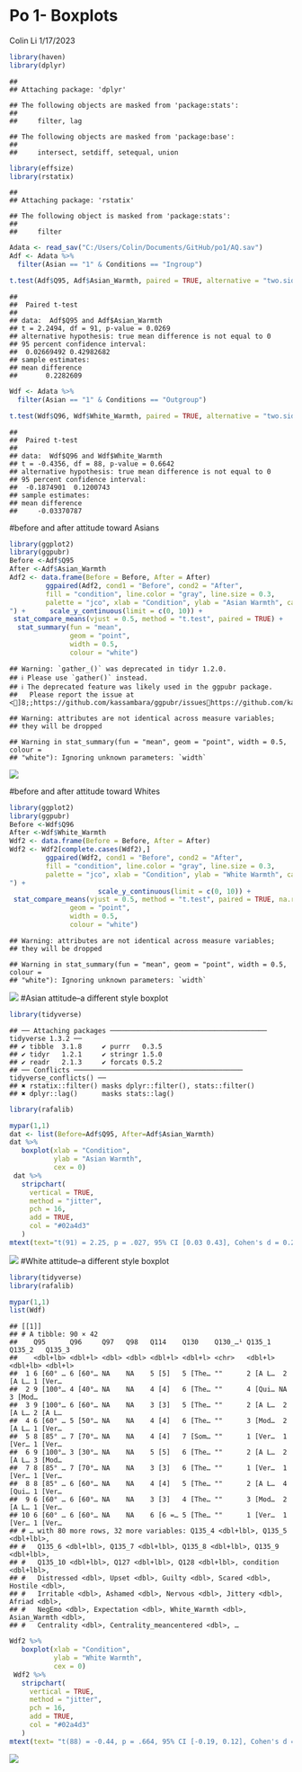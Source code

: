 Po 1- Boxplots
================
Colin Li
1/17/2023

``` r
library(haven)
library(dplyr)
```

    ## 
    ## Attaching package: 'dplyr'

    ## The following objects are masked from 'package:stats':
    ## 
    ##     filter, lag

    ## The following objects are masked from 'package:base':
    ## 
    ##     intersect, setdiff, setequal, union

``` r
library(effsize)
library(rstatix)
```

    ## 
    ## Attaching package: 'rstatix'

    ## The following object is masked from 'package:stats':
    ## 
    ##     filter

``` r
Adata <- read_sav("C:/Users/Colin/Documents/GitHub/po1/AQ.sav")
Adf <- Adata %>% 
  filter(Asian == "1" & Conditions == "Ingroup")

t.test(Adf$Q95, Adf$Asian_Warmth, paired = TRUE, alternative = "two.sided") 
```

    ## 
    ##  Paired t-test
    ## 
    ## data:  Adf$Q95 and Adf$Asian_Warmth
    ## t = 2.2494, df = 91, p-value = 0.0269
    ## alternative hypothesis: true mean difference is not equal to 0
    ## 95 percent confidence interval:
    ##  0.02669492 0.42982682
    ## sample estimates:
    ## mean difference 
    ##       0.2282609

``` r
Wdf <- Adata %>%
  filter(Asian == "1" & Conditions == "Outgroup")

t.test(Wdf$Q96, Wdf$White_Warmth, paired = TRUE, alternative = "two.sided")
```

    ## 
    ##  Paired t-test
    ## 
    ## data:  Wdf$Q96 and Wdf$White_Warmth
    ## t = -0.4356, df = 88, p-value = 0.6642
    ## alternative hypothesis: true mean difference is not equal to 0
    ## 95 percent confidence interval:
    ##  -0.1874901  0.1200743
    ## sample estimates:
    ## mean difference 
    ##     -0.03370787

\#before and after attitude toward Asians

``` r
library(ggplot2)
library(ggpubr)
Before <-Adf$Q95
After <-Adf$Asian_Warmth
Adf2 <- data.frame(Before = Before, After = After)
         ggpaired(Adf2, cond1 = "Before", cond2 = "After",
         fill = "condition", line.color = "gray", line.size = 0.3,
         palette = "jco", xlab = "Condition", ylab = "Asian Warmth", caption = "t(91) = 2.25, 95% CI [0.03 0.43], Cohen's d = 0.24
") +      scale_y_continuous(limit = c(0, 10)) +
 stat_compare_means(vjust = 0.5, method = "t.test", paired = TRUE) +
  stat_summary(fun = "mean",
               geom = "point", 
               width = 0.5,
               colour = "white")
```

    ## Warning: `gather_()` was deprecated in tidyr 1.2.0.
    ## ℹ Please use `gather()` instead.
    ## ℹ The deprecated feature was likely used in the ggpubr package.
    ##   Please report the issue at <]8;;https://github.com/kassambara/ggpubr/issueshttps://github.com/kassambara/ggpubr/issues]8;;>.

    ## Warning: attributes are not identical across measure variables;
    ## they will be dropped

    ## Warning in stat_summary(fun = "mean", geom = "point", width = 0.5, colour =
    ## "white"): Ignoring unknown parameters: `width`

![](po1_files/figure-gfm/unnamed-chunk-2-1.png)<!-- -->

\#before and after attitude toward Whites

``` r
library(ggplot2)
library(ggpubr)
Before <-Wdf$Q96
After <-Wdf$White_Warmth
Wdf2 <- data.frame(Before = Before, After = After)
Wdf2 <- Wdf2[complete.cases(Wdf2),]
         ggpaired(Wdf2, cond1 = "Before", cond2 = "After",
         fill = "condition", line.color = "gray", line.size = 0.3,
         palette = "jco", xlab = "Condition", ylab = "White Warmth", caption = "t(88) = -0.44, 95% CI [-0.19, 0.12], Cohen's d = -0.05
") +
                      scale_y_continuous(limit = c(0, 10)) +
 stat_compare_means(vjust = 0.5, method = "t.test", paired = TRUE, na.rm = TRUE) +  stat_summary(fun = "mean",
               geom = "point", 
               width = 0.5,
               colour = "white")
```

    ## Warning: attributes are not identical across measure variables;
    ## they will be dropped

    ## Warning in stat_summary(fun = "mean", geom = "point", width = 0.5, colour =
    ## "white"): Ignoring unknown parameters: `width`

![](po1_files/figure-gfm/unnamed-chunk-3-1.png)<!-- --> \#Asian
attitude–a different style boxplot

``` r
library(tidyverse)
```

    ## ── Attaching packages ─────────────────────────────────────── tidyverse 1.3.2 ──
    ## ✔ tibble  3.1.8     ✔ purrr   0.3.5
    ## ✔ tidyr   1.2.1     ✔ stringr 1.5.0
    ## ✔ readr   2.1.3     ✔ forcats 0.5.2
    ## ── Conflicts ────────────────────────────────────────── tidyverse_conflicts() ──
    ## ✖ rstatix::filter() masks dplyr::filter(), stats::filter()
    ## ✖ dplyr::lag()      masks stats::lag()

``` r
library(rafalib)

mypar(1,1)
dat <- list(Before=Adf$Q95, After=Adf$Asian_Warmth)
dat %>%
   boxplot(xlab = "Condition",
           ylab = "Asian Warmth",
           cex = 0)
 dat %>%
   stripchart(
     vertical = TRUE,
     method = "jitter",
     pch = 16,
     add = TRUE,
     col = "#02a4d3"
   ) 
mtext(text="t(91) = 2.25, p = .027, 95% CI [0.03 0.43], Cohen's d = 0.24", side = 3, adj = 1, col = "black", cex = 0.8, font = 9)
```

![](po1_files/figure-gfm/unnamed-chunk-4-1.png)<!-- --> \#White
attitude–a different style boxplot

``` r
library(tidyverse)
library(rafalib)

mypar(1,1)
list(Wdf)
```

    ## [[1]]
    ## # A tibble: 90 × 42
    ##    Q95      Q96     Q97   Q98   Q114    Q130    Q130_…¹ Q135_1  Q135_2   Q135_3 
    ##    <dbl+lb> <dbl+l> <dbl> <dbl> <dbl+l> <dbl+l> <chr>   <dbl+l> <dbl+lb> <dbl+l>
    ##  1 6 [60° … 6 [60°… NA    NA    5 [5]   5 [The… ""      2 [A L…  2 [A L… 1 [Ver…
    ##  2 9 [100°… 4 [40°… NA    NA    4 [4]   6 [The… ""      4 [Qui… NA       3 [Mod…
    ##  3 9 [100°… 6 [60°… NA    NA    3 [3]   5 [The… ""      2 [A L…  2 [A L… 2 [A L…
    ##  4 6 [60° … 5 [50°… NA    NA    4 [4]   6 [The… ""      3 [Mod…  2 [A L… 1 [Ver…
    ##  5 8 [85° … 7 [70°… NA    NA    4 [4]   7 [Som… ""      1 [Ver…  1 [Ver… 1 [Ver…
    ##  6 9 [100°… 3 [30°… NA    NA    5 [5]   6 [The… ""      2 [A L…  2 [A L… 3 [Mod…
    ##  7 8 [85° … 7 [70°… NA    NA    3 [3]   6 [The… ""      1 [Ver…  1 [Ver… 1 [Ver…
    ##  8 8 [85° … 6 [60°… NA    NA    4 [4]   5 [The… ""      2 [A L…  4 [Qui… 1 [Ver…
    ##  9 6 [60° … 6 [60°… NA    NA    3 [3]   4 [The… ""      3 [Mod…  2 [A L… 1 [Ver…
    ## 10 6 [60° … 6 [60°… NA    NA    6 [6 =… 5 [The… ""      1 [Ver…  1 [Ver… 1 [Ver…
    ## # … with 80 more rows, 32 more variables: Q135_4 <dbl+lbl>, Q135_5 <dbl+lbl>,
    ## #   Q135_6 <dbl+lbl>, Q135_7 <dbl+lbl>, Q135_8 <dbl+lbl>, Q135_9 <dbl+lbl>,
    ## #   Q135_10 <dbl+lbl>, Q127 <dbl+lbl>, Q128 <dbl+lbl>, condition <dbl+lbl>,
    ## #   Distressed <dbl>, Upset <dbl>, Guilty <dbl>, Scared <dbl>, Hostile <dbl>,
    ## #   Irritable <dbl>, Ashamed <dbl>, Nervous <dbl>, Jittery <dbl>, Afriad <dbl>,
    ## #   NegEmo <dbl>, Expectation <dbl>, White_Warmth <dbl>, Asian_Warmth <dbl>,
    ## #   Centrality <dbl>, Centrality_meancentered <dbl>, …

``` r
Wdf2 %>%
   boxplot(xlab = "Condition",
           ylab = "White Warmth",
           cex = 0)
 Wdf2 %>%
   stripchart(
     vertical = TRUE,
     method = "jitter",
     pch = 16,
     add = TRUE,
     col = "#02a4d3"
   )
mtext(text= "t(88) = -0.44, p = .664, 95% CI [-0.19, 0.12], Cohen's d = -0.05", side = 3, adj = 1, col = "black", cex = 0.8, font = 9)
```

![](po1_files/figure-gfm/unnamed-chunk-5-1.png)<!-- -->
